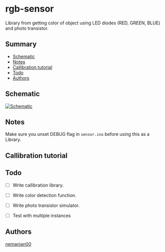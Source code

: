 # rgb-sensor

Library from getting color of object using LED diodes (RED, GREEN, BLUE) and photo transistor. 

## Summary

<!-- vim-markdown-toc GFM -->

* [Schematic](#schematic)
* [Notes](#notes)
* [Callibration tutorial](#callibration-tutorial)
* [Todo](#todo)
* [Authors](#authors)

<!-- vim-markdown-toc -->

## Schematic

[![Schematic](https://d10zxokiwapyap.cloudfront.net/circuits/joL0XkXXfOQ-923a8da0-16b7-4450-a07c-67f533b7a5a5-snapshot-thumb?&s=3c58ec01da1664ba3ba7b657ef8fe7d3)](https://www.tinkercad.com/things/joL0XkXXfOQ)

## Notes

Make sure you unset DEBUG flag in ``sensor.ino`` before using this as a Library. 

## Callibration tutorial

## Todo

 * [ ] Write callibration library. 

 * [ ] Write color detection function. 

 * [ ] Write photo transistor simulator. 

 * [ ] Test with multiple instances

## Authors

[nemanjan00](https://github.com/nemanjan00)

